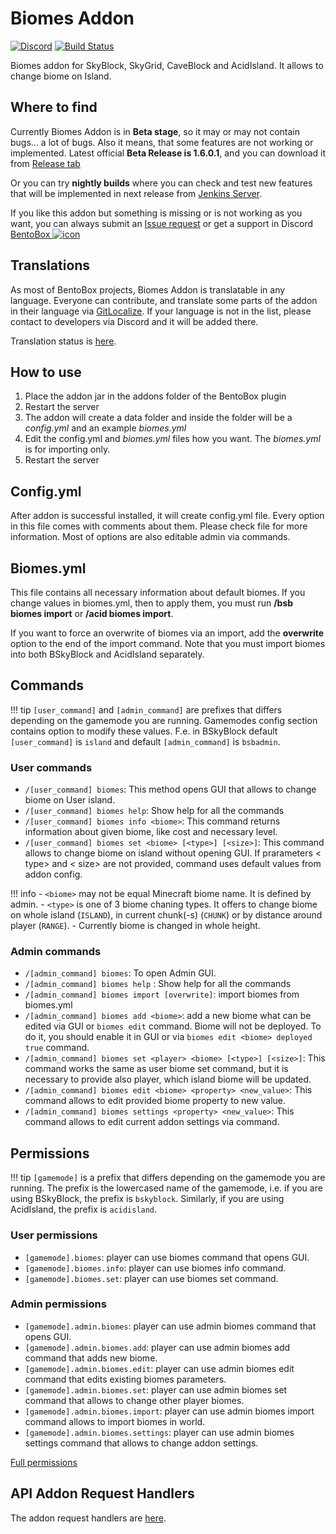 # Biomes Addon
[![Discord](https://img.shields.io/discord/272499714048524288.svg?logo=discord)](https://discord.bentobox.world)
[![Build Status](https://ci.codemc.org/buildStatus/icon?job=BentoBoxWorld/Biomes)](https://ci.codemc.org/job/BentoBoxWorld/job/Biomes/)

Biomes addon for SkyBlock, SkyGrid, CaveBlock and AcidIsland. It allows to change biome on Island.

## Where to find

Currently Biomes Addon is in **Beta stage**, so it may or may not contain bugs... a lot of bugs. Also it means, that some features are not working or implemented. 
Latest official **Beta Release is 1.6.0.1**, and you can download it from [Release tab](https://github.com/BentoBoxWorld/Biomes/releases)

Or you can try **nightly builds** where you can check and test new features that will be implemented in next release from [Jenkins Server](https://ci.codemc.org/job/BentoBoxWorld/job/Biomes/lastStableBuild/).

If you like this addon but something is missing or is not working as you want, you can always submit an [Issue request](https://github.com/BentoBoxWorld/Biomes/issues) or get a support in Discord [BentoBox ![icon](https://avatars2.githubusercontent.com/u/41555324?s=15&v=4)](https://discord.gg/JgWKvR)

## Translations

As most of BentoBox projects, Biomes Addon is translatable in any language. Everyone can contribute, and translate some parts of the addon in their language via [GitLocalize](https://gitlocalize.com/repo/2894).
If your language is not in the list, please contact to developers via Discord and it will be added there.

Translation status is [here](Translate-Biomes).

## How to use

1. Place the addon jar in the addons folder of the BentoBox plugin
2. Restart the server
3. The addon will create a data folder and inside the folder will be a *config.yml* and an example *biomes.yml*
4. Edit the config.yml and *biomes.yml* files how you want. The *biomes.yml* is for importing only.
5. Restart the server

## Config.yml

After addon is successful installed, it will create config.yml file. Every option in this file comes with comments about them. Please check file for more information.
Most of options are also editable admin via commands.

## Biomes.yml

This file contains all necessary information about default biomes. 
If you change values in biomes.yml, then to apply them, you must run **/bsb biomes import** or **/acid biomes import**.

If you want to force an overwrite of biomes via an import, add the **overwrite** option to the end of the import command.
Note that you must import biomes into both BSkyBlock and AcidIsland separately.

## Commands

!!! tip
    `[user_command]` and `[admin_command]` are prefixes that differs depending on the gamemode you are running. Gamemodes config section contains option to modify these values.
    F.e. in BSkyBlock default `[user_command]` is `island` and default `[admin_command]` is `bsbadmin`. 

### User commands

* `/[user_command] biomes`: This method opens GUI that allows to change biome on User island.
* `/[user_command] biomes help`: Show help for all the commands
* `/[user_command] biomes info <biome>`: This command returns information about given biome, like cost and necessary level.
* `/[user_command] biomes set <biome> [<type>] [<size>]`: This command allows to change biome on island without opening GUI. If prarameters < type> and < size> are not provided, command uses default values from addon config.

!!! info
    - `<biome>` may not be equal Minecraft biome name. It is defined by admin.
    - `<type>` is one of 3 biome chaning types. It offers to change biome on whole island (`ISLAND`), in current chunk(-s) (`CHUNK`) or by distance around player (`RANGE`).
    - Currently biome is changed in whole height.

### Admin commands

* `/[admin_command] biomes`: To open Admin GUI. 
* `/[admin_command] biomes help` : Show help for all the commands
* `/[admin_command] biomes import [overwrite]`: import biomes from biomes.yml
* `/[admin_command] biomes add <biome>`: add a new biome what can be edited via GUI or `biomes edit` command. Biome will not be deployed. To do it, you should enable it in GUI or via `biomes edit <biome> deployed true` command.
* `/[admin_command] biomes set <player> <biome> [<type>] [<size>]`: This command works the same as user biome set command, but it is necessary to provide also player, which island biome will be updated.
* `/[admin_command] biomes edit <biome> <property> <new_value>`: This command allows to edit provided biome property to new value. 
* `/[admin_command] biomes settings <property> <new_value>`: This command allows to edit current addon settings via command. 

## Permissions

!!! tip
    `[gamemode]` is a prefix that differs depending on the gamemode you are running.
    The prefix is the lowercased name of the gamemode, i.e. if you are using BSkyBlock, the prefix is `bskyblock`.
    Similarly, if you are using AcidIsland, the prefix is `acidisland`.

### User permissions
- `[gamemode].biomes`: player can use biomes command that opens GUI.
- `[gamemode].biomes.info`: player can use biomes info command.
- `[gamemode].biomes.set`: player can use biomes set command.

### Admin permissions
- `[gamemode].admin.biomes`: player can use admin biomes command that opens GUI.
- `[gamemode].admin.biomes.add`: player can use admin biomes add command that adds new biome.
- `[gamemode].admin.biomes.edit`: player can use admin biomes edit command that edits existing biomes parameters.
- `[gamemode].admin.biomes.set`: player can use admin biomes set command that allows to change other player biomes.
- `[gamemode].admin.biomes.import`: player can use admin biomes import command allows to import biomes in world.
- `[gamemode].admin.biomes.settings`: player can use admin biomes settings command that allows to change addon settings.

[Full permissions](Permissions)

## API Addon Request Handlers

The addon request handlers are [here](Addon-Request-Handlers).
